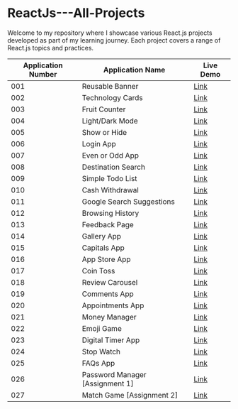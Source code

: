 # ReactJs---All-Projects

Welcome to my repository where I showcase various React.js projects developed as part of my learning journey. Each project covers a range of React.js topics and practices.

| Application Number | Application Name                | Live Demo                                           |
| -------------- | ---------------------------| --------------------------------------------------- |
| 001            | Reusable Banner             | [Link](http://bvreactjs01.ccbp.tech)               |
| 002            | Technology Cards            | [Link](http://bvreactjs2.ccbp.tech)                |
| 003            | Fruit Counter               | [Link](http://bvreactjs3.ccbp.tech)                |
| 004            | Light/Dark Mode             | [Link](http://bvreactjs4.ccbp.tech)                |
| 005            | Show or Hide                | [Link](http://bvreactjs5.ccbp.tech)                |
| 006            | Login App                   | [Link](http://bvreactjs6.ccbp.tech)                |
| 007            | Even or Odd App             | [Link](http://bvreactjs7.ccbp.tech)                |
| 008            | Destination Search          | [Link](http://bvreactjs8.ccbp.tech)                |
| 009            | Simple Todo List            | [Link](http://bvreactjs9.ccbp.tech)                |
| 010            | Cash Withdrawal             | [Link](http://bvreactjs10.ccbp.tech)               |
| 011            | Google Search Suggestions    | [Link](http://bvreactjs11.ccbp.tech)               |
| 012            | Browsing History            | [Link](http://bvreactjs12.ccbp.tech)               |
| 013            | Feedback Page               | [Link](http://bvreactjs13.ccbp.tech)               |
| 014            | Gallery App                 | [Link](http://bvreactjs14.ccbp.tech)               |
| 015            | Capitals App                | [Link](http://bvreactjs15.ccbp.tech)               |
| 016            | App Store App               | [Link](http://bvreactjs16.ccbp.tech)               |
| 017            | Coin Toss                   | [Link](http://bvreactjs17.ccbp.tech)               |
| 018            | Review Carousel             | [Link](http://bvreactjs18.ccbp.tech)               |
| 019            | Comments App                | [Link](http://bvreactjs19.ccbp.tech)               |
| 020            | Appointments App            | [Link](http://bvreactjs20.ccbp.tech)               |
| 021            | Money Manager               | [Link](http://bvreactjs21.ccbp.tech)               |
| 022            | Emoji Game                  | [Link](http://bvreactjs22.ccbp.tech)               |
| 023            | Digital Timer App           | [Link](http://bvreactjs23.ccbp.tech)               |
| 024            | Stop Watch                  | [Link](http://bvreactjs24.ccbp.tech)               |
| 025            | FAQs App                    | [Link](http://bvreactjs25.ccbp.tech)               |
| 026            | Password Manager [Assignment 1] | [Link](http://bvreactjs26.ccbp.tech)            |
| 027            | Match Game [Assignment 2]   | [Link](http://bvreactjs27.ccbp.tech)               |
